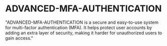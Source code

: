 # ADVANCED-MFA-AUTHENTICATION
"ADVANCED-MFA-AUTHENTICATION is a secure and easy-to-use system for multi-factor authentication (MFA). It helps protect user accounts by adding an extra layer of security, making it harder for unauthorized users to gain access."
